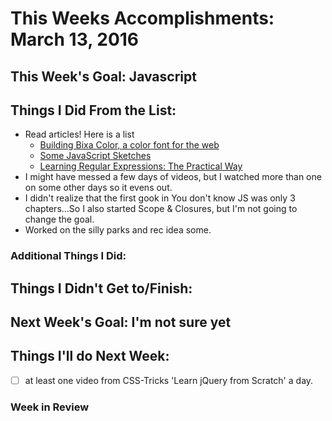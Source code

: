 # This Weeks Accomplishments: March 13, 2016

## This Week's Goal: Javascript

## Things I Did From the List:

- Read articles! Here is a list
    - [Building Bixa Color, a color font for the web](https://pixelambacht.nl/2016/building-bixa-color/)
    - [Some JavaScript Sketches](http://mattdesl.svbtle.com/some-javascript-sketches)
    - [Learning Regular Expressions: The Practical Way](http://hugogiraudel.com/2015/08/19/learning-regular-expressions-the-practical-way/)
- I might have messed a few days of videos, but I watched more than one on some other days so it evens out.
- I didn't realize that the first gook in You don't know JS was only 3 chapters...So I also started Scope & Closures, but I'm not going to change the goal.
- Worked on the silly parks and rec idea some.
    
### Additional Things I Did:

## Things I Didn't Get to/Finish:

## Next Week's Goal: I'm not sure yet

## Things I'll do Next Week:

- [ ] at least one video from CSS-Tricks 'Learn jQuery from Scratch' a day.

### Week in Review

